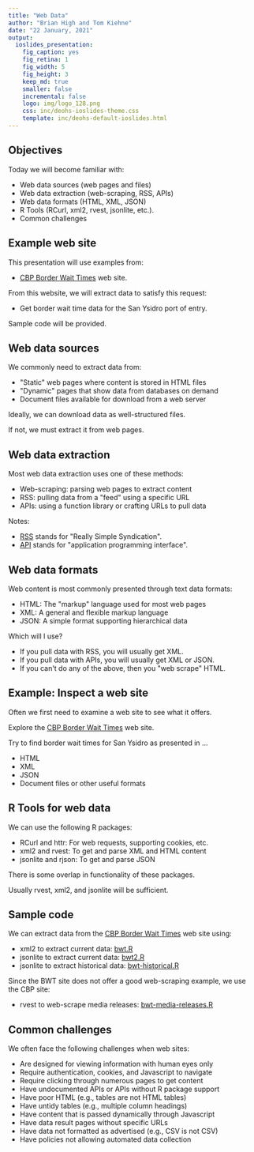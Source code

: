 ```yaml
---
title: "Web Data"
author: "Brian High and Tom Kiehne"
date: "22 January, 2021"
output:
  ioslides_presentation:
    fig_caption: yes
    fig_retina: 1
    fig_width: 5
    fig_height: 3
    keep_md: true
    smaller: false
    incremental: false
    logo: img/logo_128.png
    css: inc/deohs-ioslides-theme.css
    template: inc/deohs-default-ioslides.html
---
```




<!-- Note: Custom CSS changes title font and removes footer gradient. -->
<!-- Note: Custom HTML template replaces logo with banner on title page.-->

## Objectives

Today we will become familiar with:

- Web data sources (web pages and files)
- Web data extraction (web-scraping, RSS, APIs)
- Web data formats (HTML, XML, JSON)
- R Tools (RCurl, xml2, rvest, jsonlite, etc.). 
- Common challenges

## Example web site

This presentation will use examples from:

- [CBP Border Wait Times](https://bwt.cbp.gov/) web site.

From this website, we will extract data to satisfy this request:

- Get border wait time data for the San Ysidro port of entry.

Sample code will be provided.

## Web data sources

We commonly need to extract data from:

- "Static" web pages where content is stored in HTML files
- "Dynamic" pages that show data from databases on demand
- Document files available for download from a web server

Ideally, we can download data as well-structured files.

If not, we must extract it from web pages.

## Web data extraction

Most web data extraction uses one of these methods:

- Web-scraping: parsing web pages to extract content
- RSS: pulling data from a "feed" using a specific URL
- APIs: using a function library or crafting URLs to pull data

Notes:

- [RSS](https://en.wikipedia.org/wiki/RSS) stands for "Really Simple Syndication".
- [API](https://en.wikipedia.org/wiki/API) stands for "application programming interface".

## Web data formats

Web content is most commonly presented through text data formats: 

- HTML: The "markup" language used for most web pages
- XML: A general and flexible markup language
- JSON: A simple format supporting hierarchical data

Which will I use?

- If you pull data with RSS, you will usually get XML.
- If you pull data with APIs, you will usually get XML or JSON.
- If you can't do any of the above, then you "web scrape" HTML.

## Example: Inspect a web site

Often we first need to examine a web site to see what it offers.

Explore the [CBP Border Wait Times](https://bwt.cbp.gov/) web site. 

Try to find border wait times for San Ysidro as presented in ...

- HTML
- XML
- JSON
- Document files or other useful formats

## R Tools for web data

We can use the following R packages:

- RCurl and httr: For web requests, supporting cookies, etc.
- xml2 and rvest: To get and parse XML and HTML content
- jsonlite and rjson: To get and parse JSON

There is some overlap in functionality of these packages.

Usually rvest, xml2, and jsonlite will be sufficient.

## Sample code

We can extract data from the [CBP Border Wait Times](https://bwt.cbp.gov/) web site using:

- xml2 to extract current data: [bwt.R](R/bwt.R)
- jsonlite to extract current data: [bwt2.R](R/bwt2.R)
- jsonlite to extract historical data: [bwt-historical.R](R/bwt-historical.R)

Since the BWT site does not offer a good web-scraping example, we use the CBP site:

- rvest to web-scrape media releases: [bwt-media-releases.R](R/bwt-media-releases.R)

## Common challenges

We often face the following challenges when web sites:

- Are designed for viewing information with human eyes only
- Require authentication, cookies, and Javascript to navigate
- Require clicking through numerous pages to get content
- Have undocumented APIs or APIs without R package support
- Have poor HTML (e.g., tables are not HTML tables)
- Have untidy tables (e.g., multiple column headings)
- Have content that is passed dynamically through Javascript
- Have data result pages without specific URLs
- Have data not formatted as advertised (e.g., CSV is not CSV)
- Have policies not allowing automated data collection
